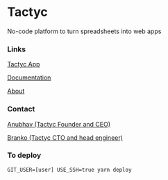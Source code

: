 # Tactyc

No-code platform to turn spreadsheets into web apps

### Links
[Tactyc App](https://tactyc.io)

[Documentation](https://tactycHQ.github.io)

[About](https://tactyc.io.about)

### Contact

[Anubhav (Tactyc Founder and CEO)](mailto:anubhav@tactyc.io)

[Branko (Tactyc CTO and head engineer)](mailto:branko@tactyc.io)

### To deploy

`GIT_USER=[user] USE_SSH=true yarn deploy`